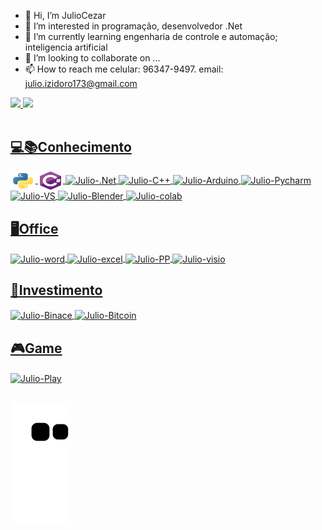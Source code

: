 - 👋 Hi, I’m JulioCezar
- 👀 I’m interested in  programação, desenvolvedor .Net
- 🌱 I’m currently learning  engenharia de controle e automação; inteligencia artificial
- 💞️ I’m looking to collaborate on ...
- 📫 How to reach me celular: 96347-9497. email: julio.izidoro173@gmail.com

<a href="https://github.com/JulioCezar1111">
<img height="180em" src="https://github-readme-stats.vercel.app/api?username=JulioCezar1111&show_icons=true&theme=dark&include_all_commits=true&count_private=true"/>
</div>

<img height="300em" src="https://github-readme-stats.vercel.app/api/top-langs/?username=JulioCezar1111&theme=dark">

<div style="display: inline_block"><br>

 ## 💻📚Conhecimento
  
<img align="center" alt="Julio-Python" height="30" width="40" src="https://raw.githubusercontent.com/devicons/devicon/master/icons/python/python-original.svg">
<img align="center" alt="Julio-Csharp" height="30" width="40" src="https://raw.githubusercontent.com/devicons/devicon/master/icons/csharp/csharp-original.svg">
<img align="center" alt="Julio-.Net" height="30" width="40" src="https://img.shields.io/badge/.NET-5C2D91?style=for-the-badge&logo=.net&logoColor=white">
<img align="center" alt="Julio-C++" height="30" width="40" src="https://img.shields.io/badge/C%2B%2B-00599C?style=for-the-badge&logo=c%2B%2B&logoColor=white">
<img align="center" alt="Julio-Arduino" height="40" width="100" src="https://img.shields.io/badge/Arduino_IDE-00979D?style=for-the-badge&logo=arduino&logoColor=white">
<img align="center" alt="Julio-Pycharm" height="40" width="100" src="https://img.shields.io/badge/PyCharm-000000.svg?&style=for-the-badge&logo=PyCharm&logoColor=white">
<img align="center" alt="Julio-VS" height="40" width="100" src="https://img.shields.io/badge/Visual_Studio-5C2D91?style=for-the-badge&logo=visual%20studio&logoColor=white">
<img align="center" alt="Julio-Blender" height="40" width="100" src="https://img.shields.io/badge/blender-%23F5792A.svg?style=for-the-badge&logo=blender&logoColor=white">
<img align="center" alt="Julio-colab" height="40" width="100" src="https://img.shields.io/badge/Colab-F9AB00?style=for-the-badge&logo=googlecolab&color=525252">
</div>

## 🖥Office

<img align="center" alt="Julio-word" height="50" width="150" src="https://img.shields.io/badge/Microsoft_Word-2B579A?style=for-the-badge&logo=microsoft-word&logoColor=white">
<img align="center" alt="Julio-excel" height="50" width="150" src="https://img.shields.io/badge/Microsoft_Excel-217346?style=for-the-badge&logo=microsoft-excel&logoColor=white">
<img align="center" alt="Julio-PP" height="50" width="150" src="https://img.shields.io/badge/Microsoft_PowerPoint-B7472A?style=for-the-badge&logo=microsoft-powerpoint&logoColor=white">
<img align="center" alt="Julio-visio" height="50" width="150" src="https://img.shields.io/badge/Microsoft_Visio-3955A3?style=for-the-badge&logo=microsoft-visio&logoColor=white">


## 💸Investimento

<img align="center" alt="Julio-Binace" height="40" width="100" src="https://img.shields.io/badge/Binance-FCD535?style=for-the-badge&logo=binance&logoColor=white">
<img align="center" alt="Julio-Bitcoin" height="40" width="100" src="https://img.shields.io/badge/Bitcoin-000000?style=for-the-badge&logo=bitcoin&logoColor=white">



## 🎮Game

<img align="center" alt="Julio-Play" height="40" width="100" src="https://img.shields.io/badge/PlayStation-003791?style=for-the-badge&logo=playstation&logoColor=white">


  ##
 
![Snake animation](https://github.com/rafaballerini/rafaballerini/blob/output/github-contribution-grid-snake.svg)
 
</div>
